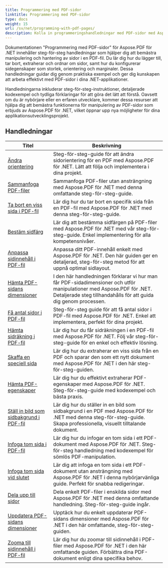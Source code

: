 ```yaml
---
title: Programmering med PDF-sidor
linktitle: Programmering med PDF-sidor
type: docs
weight: 15
url: /sv/net/programming-with-pdf-pages/
description: Kolla in programmeringshandledningar med PDF-sidor med Aspose.PDF för .NET. Lär dig hur du manipulerar och anpassar sidorna i PDF-filer.
---
```

Dokumentationen "Programmering med PDF-sidor" för Aspose.PDF för .NET innehåller steg-för-steg handledningar som hjälper dig att bemästra manipulering och hantering av sidor i en PDF-fil. Du lär dig hur du lägger till, tar bort, extraherar och ordnar om sidor, samt hur du konfigurerar sidegenskaper som storlek, orientering och marginaler. Dessa handledningar guidar dig genom praktiska exempel och ger dig kunskapen att arbeta effektivt med PDF-sidor i dina .NET-applikationer.

Handledningarna inkluderar steg-för-steg-instruktioner, detaljerade kodexempel och tydliga förklaringar för att göra det lätt att förstå. Oavsett om du är nybörjare eller en erfaren utvecklare, kommer dessa resurser att hjälpa dig att bemästra funktionerna för manipulering av PDF-sidor som erbjuds av Aspose.PDF för .NET, vilket öppnar upp nya möjligheter för dina applikationsutvecklingsprojekt.

## Handledningar
| Titel | Beskrivning |
| --- | --- | 
| [Ändra orientering](./change-orientation/) | Steg-för-steg-guide för att ändra sidorientering för en PDF med Aspose.PDF för .NET. Lätt att följa och implementera i dina projekt. |  
| [Sammanfoga PDF-filer](./concatenate-pdf-files/) | Sammanfoga PDF-filer utan ansträngning med Aspose.PDF för .NET med denna omfattande steg-för-steg-guide. |  
| [Ta bort en viss sida i PDF-fil](./delete-particular-page/) | Lär dig hur du tar bort en specifik sida från en PDF-fil med Aspose.PDF för .NET med denna steg-för-steg-guide. |  
| [Bestäm sidfärg](./determine-page-color/) | Lär dig att bestämma sidfärgen på PDF-filer med Aspose.PDF för .NET med vår steg-för-steg-guide. Enkel implementering för alla kompetensnivåer. |  
| [Anpassa sidinnehåll i PDF-fil](./fit-page-contents/) | Anpassa ditt PDF-innehåll enkelt med Aspose.PDF för .NET. Den här guiden ger en detaljerad, steg-för-steg metod för att uppnå optimal sidlayout. |  
| [Hämta PDF-sidans dimensioner](./get-dimensions/) | I den här handledningen förklarar vi hur man får PDF-sidadimensioner och utför manipulationer med Aspose.PDF för .NET. Detaljerade steg tillhandahålls för att guida dig genom processen. |  
| [Få antal sidor i PDF-fil](./get-number-of-pages/) | Steg-för-steg guide för att få antal sidor i PDF-fil med Aspose.PDF för .NET. Enkel att implementera, perfekt för dina projekt. |  
| [Hämta sidräkning i PDF-fil](./get-page-count/) | Lär dig hur du får sidräkningen i en PDF-fil med Aspose.PDF för .NET. Följ vår steg-för-steg-guide för en enkel och effektiv lösning. |  
| [Skaffa en speciell sida](./get-particular-page/) | Lär dig hur du extraherar en viss sida från en PDF och sparar den som ett nytt dokument med Aspose.PDF för .NET i den här steg-för-steg-guiden. |  
| [Hämta PDF-egenskaper](./get-properties/) | Lär dig hur du effektivt extraherar PDF-egenskaper med Aspose.PDF för .NET. Steg-för-steg-guide med kodexempel och bästa praxis. |  
| [Ställ in bild som sidbakgrund i PDF-fil](./image-as-background/) | Lär dig hur du ställer in en bild som sidbakgrund i en PDF med Aspose.PDF för .NET med denna steg-för-steg-guide. Skapa professionella, visuellt tilltalande dokument. |  
| [Infoga tom sida i PDF-fil](./insert-empty-page/) | Lär dig hur du infogar en tom sida i ett PDF-dokument med Aspose.PDF för .NET. Steg-för-steg handledning med kodexempel för sömlös PDF-manipulation. |  
| [Infoga tom sida vid slutet](./insert-empty-page-at-end/) | Lär dig att infoga en tom sida i ett PDF-dokument utan ansträngning med Aspose.PDF för .NET i denna nybörjarvänliga guide. Perfekt för snabba redigeringar. |  
| [Dela upp till sidor](./split-to-pages/) | Dela enkelt PDF-filer i enskilda sidor med Aspose.PDF för .NET med denna omfattande handledning. Steg-för-steg-guide ingår. |  
| [Uppdatera PDF-sidans dimensioner](./update-dimensions/) | Upptäck hur du enkelt uppdaterar PDF-sidans dimensioner med Aspose.PDF för .NET i den här omfattande, steg-för-steg-guiden. |  
| [Zooma till sidinnehåll i PDF-fil](./zoom-to-page-contents/) | Lär dig hur du zoomar till sidinnehåll i PDF-filer med Aspose.PDF för .NET i den här omfattande guiden. Förbättra dina PDF-dokument enligt dina specifika behov. |  